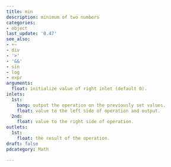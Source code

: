 ```yaml
---
title: min
description: minimum of two numbers
categories:
- object
last_update: '0.47'
see_also:
- +~
- div
- '>'
- '&&'
- sin
- log
- expr
arguments:
  float: initialize value of right inlet (default 0).
inlets:
  1st:
    bang: output the operation on the previously set values.
    float: value to the left side of operation and output.
  2nd:
    float: value to the right side of operation.
outlets:
  1st:
    float: the result of the operation.
draft: false
pdcategory: Math

---
```


